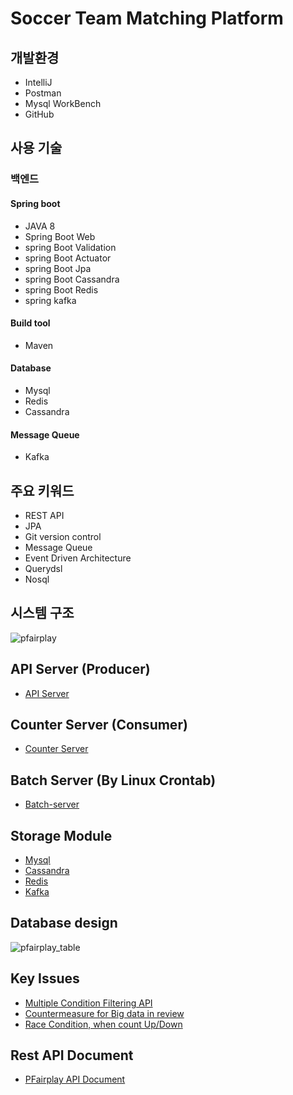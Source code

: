 # Soccer Team Matching Platform

## 개발환경
* IntelliJ
* Postman
* Mysql WorkBench
* GitHub

## 사용 기술
### 백엔드
#### Spring boot
* JAVA 8
* Spring Boot Web
* spring Boot Validation
* spring Boot Actuator
* spring Boot Jpa
* spring Boot Cassandra
* spring Boot Redis
* spring kafka

#### Build tool
* Maven

#### Database
* Mysql
* Redis
* Cassandra

#### Message Queue
* Kafka

## 주요 키워드
* REST API
* JPA
* Git version control
* Message Queue
* Event Driven Architecture
* Querydsl
* Nosql

## 시스템 구조
![pfairplay](https://user-images.githubusercontent.com/59459120/131520629-9d3a0cac-d5cb-4d9a-ab22-0d47fe6197d8.png)


##  API Server (Producer)
* [API Server](https://github.com/dgryoo/pfairplayService/tree/main/app/api-server)

##  Counter Server (Consumer)
* [Counter Server](https://github.com/dgryoo/pfairplayService/tree/main/app/counter-server)

##  Batch Server (By Linux Crontab)
* [Batch-server](https://github.com/dgryoo/pfairplayService/tree/main/app/batch-server)

##  Storage Module
* [Mysql](https://github.com/dgryoo/pfairplayService/tree/main/storage/mysql)
* [Cassandra](https://github.com/dgryoo/pfairplayService/tree/main/storage/cassandra)
* [Redis](https://github.com/dgryoo/pfairplayService/tree/main/storage/redis)
* [Kafka](https://github.com/dgryoo/pfairplayService/tree/main/storage/kafka)

## Database design
![pfairplay_table](https://user-images.githubusercontent.com/59459120/131725335-ac4df751-55b5-42ee-aa61-4791496a6ecb.png)

## Key Issues

* [Multiple Condition Filtering API](https://github.com/dgryoo/pfairplayService/issues/79)
* [Countermeasure for Big data in review](https://github.com/dgryoo/pfairplayService/issues/80)
* [Race Condition, when count Up/Down](https://github.com/dgryoo/pfairplayService/issues/81)

## Rest API Document

* [PFairplay API Document](https://github.com/dgryoo/pfairplayService/issues/83)